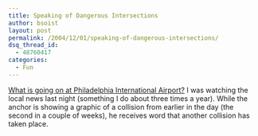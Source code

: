 ```yaml
---
title: Speaking of Dangerous Intersections
author: bsoist
layout: post
permalink: /2004/12/01/speaking-of-dangerous-intersections/
dsq_thread_id:
  - 48760417
categories:
  - Fun
---
```

[What is going on at Philadelphia International Airport?][1] I was watching the local news last night (something I do about three times a year). While the anchor is showing a graphic of a collision from earlier in the day (the second in a couple of weeks), he receives word that another collision has taken place.

 [1]: http://kyw.com/news/local_story_335232316.html
